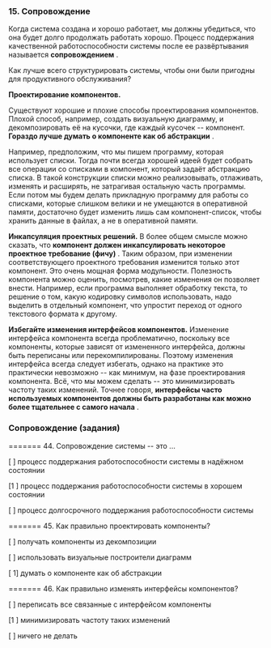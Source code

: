 ### 15. Сопровождение

Когда система создана и хорошо работает, мы должны убедиться, что она будет долго продолжать работать хорошо. Процесс поддержания качественной работоспособности системы после ее развёртывания называется  **сопровождением** .

Как лучше всего структурировать системы, чтобы они были пригодны для продуктивного обслуживания?

**Проектирование компонентов.**

Существуют хорошие и плохие способы проектирования компонентов. Плохой способ, например, создать визуальную диаграмму, и декомпозировать её на кусочки, где каждый кусочек -- компонент.  **Гораздо лучше думать о компоненте как об абстракции** .

Например, предположим, что мы пишем программу, которая использует списки. Тогда почти всегда хорошей идеей будет собрать все операции со списками в компонент, который задаёт абстракцию списка. В такой конструкции списки можно реализовывать, отлаживать, изменять и расширять, не затрагивая остальную часть программы. Если потом мы будем делать прикладную программу для работы со списками, которые слишком велики и не умещаются в оперативной памяти, достаточно будет изменить лишь сам компонент-список, чтобы хранить данные в файлах, а не в оперативной памяти.

**Инкапсуляция проектных решений.**
В более общем смысле можно сказать, что  **компонент должен инкапсулировать некоторое проектное требование (фичу)** . Таким образом, при изменении соответствующего проектного требования изменится только этот компонент. Это очень мощная форма модульности.
Полезность компонента можно оценить, посмотрев, какие изменения он позволяет внести. Например, если программа выполняет обработку текста, то решение о том, какую кодировку символов использовать, надо выделить в отдельный компонент, что упростит переход от одного текстового формата к другому.

**Избегайте изменения интерфейсов компонентов.**
Изменение интерфейса компонента всегда проблематично, поскольку все компоненты, которые зависят от измененного интерфейса, должны быть переписаны или перекомпилированы. Поэтому изменения интерфейса всегда следует избегать, однако на практике это практически невозможно -- как минимум, на фазе проектирования компонента. Всё, что мы можем сделать -- это минимизировать частоту таких изменений. Точнее говоря,  **интерфейсы часто используемых компонентов должны быть разработаны как можно более тщательнее с самого начала** .


### Сопровождение (задания)

======= 44. Сопровождение системы -- это ...

[ ] процесс поддержания работоспособности системы в надёжном состоянии

[1 ] процесс поддержания работоспособности системы в хорошем состоянии

[ ] процесс долгосрочного поддержания работоспособности системы

======= 45. Как правильно проектировать компоненты?

[ ] получать компоненты из декомпозиции

[ ] использовать визуальные построители диаграмм

[ 1] думать о компоненте как об абстракции

======= 46. Как правильно изменять интерфейсы компонентов?

[ ] переписать все связанные с интерфейсом компоненты

[1 ] минимизировать частоту таких изменений

[ ] ничего не делать
